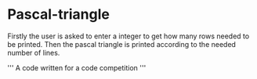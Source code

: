 # Pascal-triangle

Firstly the user is asked to enter a integer to get how many rows needed to be printed.
Then the pascal triangle is printed according to the needed number of lines.

''' A code written for a code competition '''
